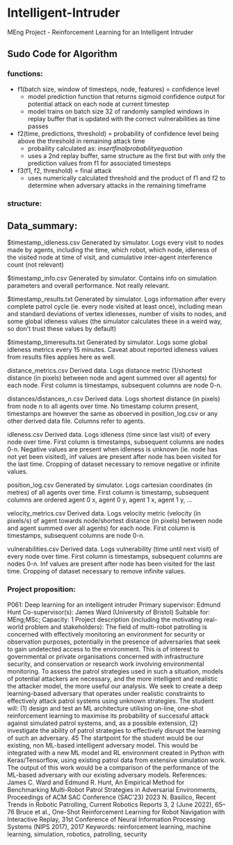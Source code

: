 # Intelligent-Intruder
MEng Project - Reinforcement Learning for an Intelligent Intruder


## Sudo Code for Algorithm


### functions:
- f1(batch size, window of timesteps, node, features) = confidence level
	- model prediction function that returns sigmoid confidence output for potential attack on each node at current timestep
	- model trains on batch size 32 of randomly sampled windows in replay buffer that is updated with the correct vulnerabilities as time passes
- f2(time, predictions, threshold) = probability of confidence level being above the threshold in remaining attack time
	- probaility calculated as: $insert final probability equation$
	- uses a 2nd replay buffer, same structure as the first but with only the prediction values from f1 for associated timesteps
- f3(f1, f2, threshold) = final attack
	- uses numerically calculated threshold and the product of f1 and f2 to determine when adversary attacks in the remaining timeframe

### structure:


## Data_summary:

$timestamp_idleness.csv
	Generated by simulator. Logs every visit to nodes made by agents, including the time, which robot, which node, idleness of the visited node at time of visit, and cumulative inter-agent interference count (not relevant)
	
$timestamp_info.csv
	Generated by simulator. Contains info on simulation parameters and overall performance. Not really relevant.

$timestamp_results.txt
	Generated by simulator. Logs information after every complete patrol cycle (ie. every node visited at least once), including mean and standard deviations of vertex idlenesses, number of visits to nodes, and some global idleness values (the simulator calculates these in a weird way, so don't trust these values by default)

$timestamp_timeresults.txt
	Generated by simulator. Logs some global idleness metrics every 15 minutes. Caveat about reported idleness values from results files applies here as well.

distance_metrics.csv
	Derived data. Logs distance metric (1/shortest distance (in pixels) between node and agent summed over all agents) for each node. First column is timestamps, subsequent columns are node 0-n. 

distances/distances_n.csv
	Derived data. Logs shortest distance (in pixels) from node n to all agents over time. No timestamp column present, timestamps are however the same as observed in position_log.csv or any other derived data file. Columns refer to agents.

idleness.csv
	Derived data. Logs idleness (time since last visit) of every node over time. First column is timestamps, subsequent columns are nodes 0-n. Negative values are present when idleness is unknown (ie. node has not yet been visited), inf values are present after node has been visited for the last time. Cropping of dataset necessary to remove negative or infinite values.

position_log.csv
	Generated by simulator. Logs cartesian coordinates (in metres) of all agents over time. First column is timestamp, subsequent columns are ordered agent 0 x, agent 0 y, agent 1 x, agent 1 y, ...
	 
velocity_metrics.csv
	Derived data. Logs velocity metric (velocity (in pixels/s) of agent towards node/shortest distance (in pixels) between node and agent summed over all agents) for each node. First column is timestamps, subsequent columns are node 0-n. 

vulnerabilities.csv
	Derived data. Logs vulnerability (time until next visit) of every node over time. First column is timestamps, subsequent columns are nodes 0-n. Inf values are present after node has been visited for the last time. Cropping of dataset necessary to remove infinite values.

### Project proposition:

P061: Deep learning for an intelligent intruder
Primary supervisor: Edmund Hunt
Co-supervisor(s): James Ward (University of Bristol)
Suitable for: MEng;MSc;
Capacity: 1
Project description (including the motivating real-world problem and stakeholders):
The field of multi-robot patrolling is concerned with effectively monitoring an environment for
security or observation purposes, potentially in the presence of adversaries that seek to gain
undetected access to the environment. This is of interest to governmental or private organisations
concerned with infrastructure security, and conservation or research work involving environmental
monitoring. To assess the patrol strategies used in such a situation, models of potential attackers are
necessary, and the more intelligent and realistic the attacker model, the more useful our analysis.
We seek to create a deep learning-based adversary that operates under realistic
constraints to effectively attack patrol systems using unknown strategies.
The student will: (1) design and test an ML architecture utilising on-line, one-shot reinforcement
learning to maximise its probability of successful attack against simulated patrol systems, and, as a
possible extension, (2) investigate the ability of patrol strategies to effectively disrupt the learning of
such an adversary.
45
The startpoint for the student would be our existing, non ML-based intelligent adversary model. This
would be integrated with a new ML model and RL environment created in Python with
Keras/Tensorflow, using existing patrol data from extensive simulation work. The output of this work
would be a comparison of the performance of the ML-based adversary with our existing adversary
models.
References:
James C. Ward and Edmund R. Hunt, An Empirical Method for Benchmarking Multi-Robot Patrol
Strategies in Adversarial Environments, Proceedings of ACM SAC Conference (SAC’23) 2023
N. Basilico, Recent Trends in Robotic Patrolling, Current Robotics Reports 3, 2 (June 2022), 65–76
Bruce et al., One-Shot Reinforcement Learning for Robot Navigation with Interactive Replay, 31st
Conference of Neural Information Processing Systems (NIPS 2017), 2017
Keywords: reinforcement learning, machine learning, simulation, robotics, patrolling, security